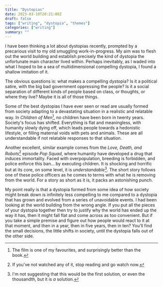 ```yaml
---
title: "Dystopias"
date: 2023-03-18T20:21:08Z
draft: false
tags: ["writing", "dystopia", "themes"]
categories: ["writing"]
summary: ""
---
```


I have been thinking a lot about dystopias recently, prompted by a precarious
visit to my old smuggling work-in-progress. My aim was to flesh out the world
building and establish precisely the kind of dystopia the unfortunate
main character lived within. Perhaps inevitably, as I waded into what I hoped to
be a sea of multidimensional compelling dystopia, I found a shallow imitation
of it.

The obvious questions is: what makes a compelling dystopia? Is it a political
satire, with the big bad government oppressing the people? Is it a social separation
of different kinds of people based on class, or thoughts, or where they live? Maybe
it is all of those things.

Some of the best dystopias I have ever seen or read are usually formed from society
adapting to a devastating situation in a realistic and relatable way. In _Children of Men_[^1],
no children have been born in twenty years. Society's focus has shifted. Everything is flat
and meaningless, with humanity slowly dying off, which leads people towards a hedonistic
lifestyle, or filling maternal voids with pets and animals. These are all understandable
if not relatable responses to that situation.

Another excellent, similar example comes from the _Love, Death, and Robots_[^2] episode _Pop Squad_,
where humanity have developed a drug that induces immortality. Faced with overpopulation,
breeding is forbidden, and police enforce this ban... by executing children. It is shocking
and horrific but at its core, on some level, it is _understandable_[^3]. The short
story follows one of these police officers as he comes to terms with what he is removing
from the world. For a story as short as it is, it packs an astonishing punch.

My point really is that a dystopia formed from some idea of how society might break
down is infinitely less compelling to me compared to a dystopia that has grown and
evolved from a series of unavoidable events. I had been looking at the world building
from the wrong angle. If you put all the pieces of your dystopia together then try to
justify why the world has ended up the way it has, then it might fall flat and come across
as too convenient. But if you take a simple premise and figure out how people would react
to it at that moment, and then in a year, then in five years, then in ten? You'll find
the small decisions, the little shifts in society, until the dystopia falls out of the
other side.

[^1]: The film is one of my favourites, and surprisingly better than the book.
[^2]: If you've not watched any of it, stop reading and go watch now.
[^3]: I'm not suggesting that this would be the first solution, or even the
      thousandth, but it is _a_ solution.
